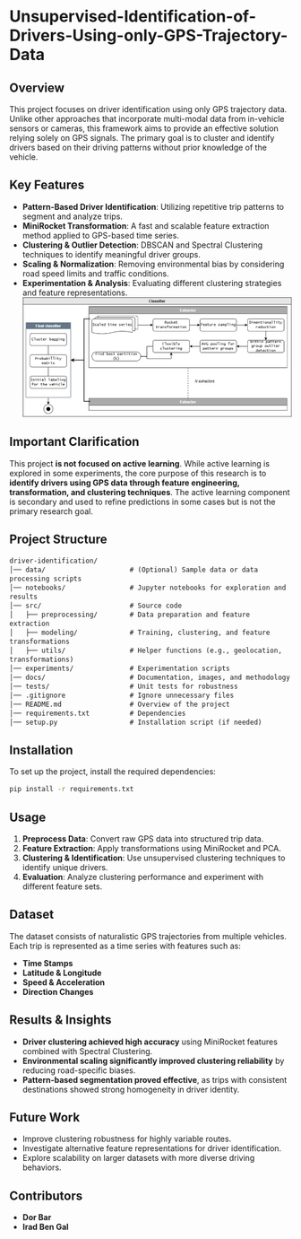 # Unsupervised-Identification-of-Drivers-Using-only-GPS-Trajectory-Data



## Overview
This project focuses on driver identification using only GPS trajectory data. Unlike other approaches that incorporate multi-modal data from in-vehicle sensors or cameras, this framework aims to provide an effective solution relying solely on GPS signals. The primary goal is to cluster and identify drivers based on their driving patterns without prior knowledge of the vehicle.

## Key Features
- **Pattern-Based Driver Identification**: Utilizing repetitive trip patterns to segment and analyze trips.
- **MiniRocket Transformation**: A fast and scalable feature extraction method applied to GPS-based time series.
- **Clustering & Outlier Detection**: DBSCAN and Spectral Clustering techniques to identify meaningful driver groups.
- **Scaling & Normalization**: Removing environmental bias by considering road speed limits and traffic conditions.
- **Experimentation & Analysis**: Evaluating different clustering strategies and feature representations.
![alt text](image.png)
## Important Clarification
This project **is not focused on active learning**. While active learning is explored in some experiments, the core purpose of this research is to **identify drivers using GPS data through feature engineering, transformation, and clustering techniques**. The active learning component is secondary and used to refine predictions in some cases but is not the primary research goal.

## Project Structure
```
driver-identification/
│── data/                     # (Optional) Sample data or data processing scripts
│── notebooks/                # Jupyter notebooks for exploration and results
│── src/                      # Source code
│   ├── preprocessing/        # Data preparation and feature extraction
│   ├── modeling/             # Training, clustering, and feature transformations
│   ├── utils/                # Helper functions (e.g., geolocation, transformations)
│── experiments/              # Experimentation scripts
│── docs/                     # Documentation, images, and methodology
│── tests/                    # Unit tests for robustness
│── .gitignore                # Ignore unnecessary files
│── README.md                 # Overview of the project
│── requirements.txt          # Dependencies
│── setup.py                  # Installation script (if needed)
```

## Installation
To set up the project, install the required dependencies:
```bash
pip install -r requirements.txt
```

## Usage
1. **Preprocess Data**: Convert raw GPS data into structured trip data.
2. **Feature Extraction**: Apply transformations using MiniRocket and PCA.
3. **Clustering & Identification**: Use unsupervised clustering techniques to identify unique drivers.
4. **Evaluation**: Analyze clustering performance and experiment with different feature sets.

## Dataset
The dataset consists of naturalistic GPS trajectories from multiple vehicles. Each trip is represented as a time series with features such as:
- **Time Stamps**
- **Latitude & Longitude**
- **Speed & Acceleration**
- **Direction Changes**

## Results & Insights
- **Driver clustering achieved high accuracy** using MiniRocket features combined with Spectral Clustering.
- **Environmental scaling significantly improved clustering reliability** by reducing road-specific biases.
- **Pattern-based segmentation proved effective**, as trips with consistent destinations showed strong homogeneity in driver identity.

## Future Work
- Improve clustering robustness for highly variable routes.
- Investigate alternative feature representations for driver identification.
- Explore scalability on larger datasets with more diverse driving behaviors.

## Contributors
- **Dor Bar**  
- **Irad Ben Gal**  



